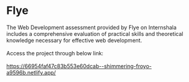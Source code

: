 # Flye
The Web Development assessment provided by Flye on Internshala includes a comprehensive evaluation of practical skills and theoretical knowledge necessary for effective web development.<br><br>
Access the project through below link: <br><br>
https://66954faf47c83b553e60dcab--shimmering-froyo-a9596b.netlify.app/
